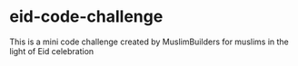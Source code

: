 # eid-code-challenge

This is a mini code challenge created by MuslimBuilders for muslims in the light of Eid celebration
